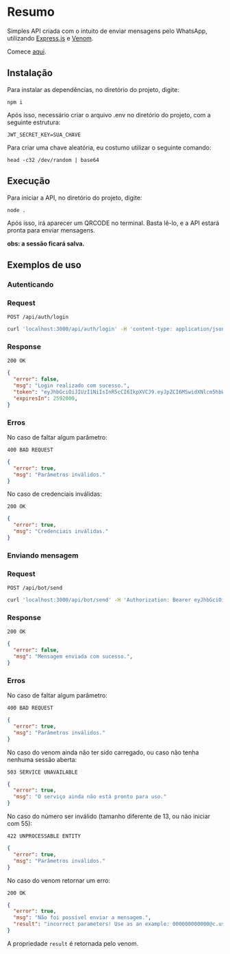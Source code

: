 # Resumo

Simples API criada com o intuito de enviar mensagens pelo WhatsApp, utilizando [Express.js](https://expressjs.com/pt-br/) e [Venom](https://github.com/orkestral/venom).

Comece [aqui](./src/index.js).

## Instalação

Para instalar as dependências, no diretório do projeto, digite:

    npm i

Após isso, necessário criar o arquivo .env no diretório do projeto, com a seguinte estrutura:

    JWT_SECRET_KEY=SUA_CHAVE

Para criar uma chave aleatória, eu costumo utilizar o seguinte comando:
    
    head -c32 /dev/random | base64
    

## Execução

Para iniciar a API, no diretório do projeto, digite:

    node .

Após isso, irá aparecer um QRCODE no terminal. Basta lê-lo, e a API estará pronta para enviar mensagens.

**obs: a sessão ficará salva.**

## Exemplos de uso

### Autenticando

### Request

`POST /api/auth/login`

```bash
curl 'localhost:3000/api/auth/login' -H 'content-type: application/json' -d '{"username": "user", "password": "mypassword"}'
```


### Response

`200 OK`

```json
{
  "error": false,
  "msg": "Login realizado com sucesso.",
  "token": "eyJhbGciOiJIUzI1NiIsInR5cCI6IkpXVCJ9.eyJpZCI6MSwidXNlcm5hbWUiOiJhZG1pbiIsImlhdCI6MTY0ODk3MDM5OCwiZXhwIjoxNjUxNTYyMzk4fQ.1u5PI7usj8gLLq2UYH7JedaGnC-4aZEYMsOXuGb-jcU",
  "expiresIn": 2592000,
}
```

### Erros

No caso de faltar algum parâmetro:

`400 BAD REQUEST`

```json
{
  "error": true,
  "msg": "Parâmetros inválidos."
}
```

No caso de credenciais inválidas:

`200 OK`

```json
{
  "error": true,
  "msg": "Credenciais inválidas."
}
```

### Enviando mensagem

### Request

`POST /api/bot/send`

```bash
curl 'localhost:3000/api/bot/send' -H 'Authorization: Bearer eyJhbGciOiJIUzI1NiI...' -H 'content-type: application/json' -d '{"to": "5511988766767", "content": "oi"}'
```


### Response

`200 OK`

```json
{
  "error": false,
  "msg": "Mensagem enviada com sucesso.",
}
```

### Erros

No caso de faltar algum parâmetro:

`400 BAD REQUEST`

```json
{
  "error": true,
  "msg": "Parâmetros inválidos."
}
```

No caso do venom ainda não ter sido carregado, ou caso não tenha nenhuma sessão aberta:

`503 SERVICE UNAVAILABLE`

```json
{
  "error": true,
  "msg": "O serviço ainda não está pronto para uso."
}
```

No caso do número ser inválido (tamanho diferente de 13, ou não iniciar com 55):

`422 UNPROCESSABLE ENTITY`

```json
{
  "error": true,
  "msg": "Parâmetros inválidos."
}
```

No caso do venom retornar um erro:

`200 OK`

```json
{
  "error": true,
  "msg": "Não foi possível enviar a mensagem.",
  "result": "incorrect parameters! Use as an example: 000000000000@c.us",
}
```

A propriedade `result` é retornada pelo venom.
